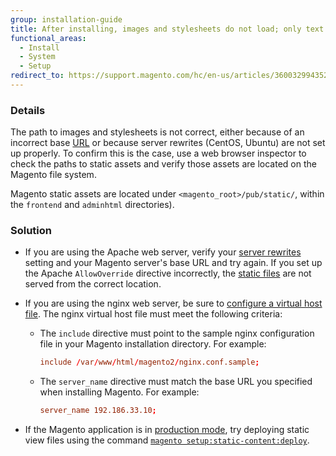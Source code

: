 ```yaml
---
group: installation-guide
title: After installing, images and stylesheets do not load; only text displays, no graphics
functional_areas:
  - Install
  - System
  - Setup
redirect_to: https://support.magento.com/hc/en-us/articles/360032994352
---
```


### Details

The path to images and stylesheets is not correct, either because of an incorrect base [URL](https://glossary.magento.com/url) or because server rewrites (CentOS, Ubuntu) are not set up properly. To confirm this is the case, use a web browser inspector to check the paths to static assets and verify those assets are located on the Magento file system.

Magento static assets are located under `<magento_root>/pub/static/`, within the `frontend` and `adminhtml` directories).

### Solution

*  If you are using the Apache web server, verify your [server rewrites]({{page.baseurl}}/install-gde/prereq/apache.html#apache-help-rewrite) setting and your Magento server's base URL and try again. If you set up the Apache `AllowOverride` directive incorrectly, the [static files](https://glossary.magento.com/static-files) are not served from the correct location.

*  If you are using the nginx web server, be sure to [configure a virtual host file]({{page.baseurl}}/install-gde/prereq/nginx.html#configure-nginx-ubuntu). The nginx virtual host file must meet the following criteria:

   *  The `include` directive must point to the sample nginx configuration file in your Magento installation directory. For example:

      ```conf
      include /var/www/html/magento2/nginx.conf.sample;
      ```

   *  The `server_name` directive must match the base URL you specified when installing Magento. For example:

      ```conf
      server_name 192.186.33.10;
      ```

*  If the Magento application is in [production mode]({{page.baseurl}}/config-guide/bootstrap/magento-modes.html#production-mode), try deploying static view files using the command [`magento setup:static-content:deploy`]({{page.baseurl}}/config-guide/cli/config-cli-subcommands-static-view.html).
